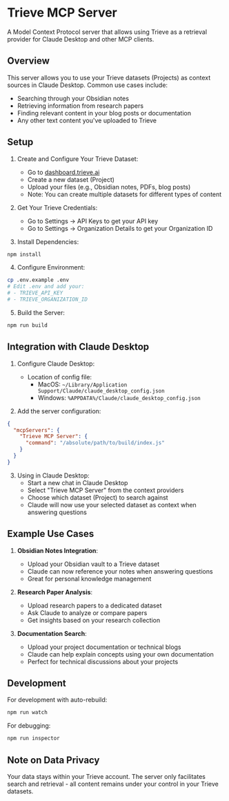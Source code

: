 # Trieve MCP Server

A Model Context Protocol server that allows using Trieve as a retrieval provider for Claude Desktop and other MCP clients.

## Overview

This server allows you to use your Trieve datasets (Projects) as context sources in Claude Desktop. Common use cases include:
- Searching through your Obsidian notes
- Retrieving information from research papers
- Finding relevant content in your blog posts or documentation
- Any other text content you've uploaded to Trieve

## Setup

1. Create and Configure Your Trieve Dataset:
   - Go to [dashboard.trieve.ai](https://dashboard.trieve.ai)
   - Create a new dataset (Project)
   - Upload your files (e.g., Obsidian notes, PDFs, blog posts)
   - Note: You can create multiple datasets for different types of content

2. Get Your Trieve Credentials:
   - Go to Settings -> API Keys to get your API key
   - Go to Settings -> Organization Details to get your Organization ID

3. Install Dependencies:
```bash
npm install
```

4. Configure Environment:
```bash
cp .env.example .env
# Edit .env and add your:
# - TRIEVE_API_KEY
# - TRIEVE_ORGANIZATION_ID
```

5. Build the Server:
```bash
npm run build
```

## Integration with Claude Desktop

1. Configure Claude Desktop:
   - Location of config file:
     - MacOS: `~/Library/Application Support/Claude/claude_desktop_config.json`
     - Windows: `%APPDATA%/Claude/claude_desktop_config.json`

2. Add the server configuration:
```json
{
  "mcpServers": {
    "Trieve MCP Server": {
      "command": "/absolute/path/to/build/index.js"
    }
  }
}
```

3. Using in Claude Desktop:
   - Start a new chat in Claude Desktop
   - Select "Trieve MCP Server" from the context providers
   - Choose which dataset (Project) to search against
   - Claude will now use your selected dataset as context when answering questions

## Example Use Cases

1. **Obsidian Notes Integration**:
   - Upload your Obsidian vault to a Trieve dataset
   - Claude can now reference your notes when answering questions
   - Great for personal knowledge management

2. **Research Paper Analysis**:
   - Upload research papers to a dedicated dataset
   - Ask Claude to analyze or compare papers
   - Get insights based on your research collection

3. **Documentation Search**:
   - Upload your project documentation or technical blogs
   - Claude can help explain concepts using your own documentation
   - Perfect for technical discussions about your projects

## Development

For development with auto-rebuild:
```bash
npm run watch
```

For debugging:
```bash
npm run inspector
```

## Note on Data Privacy

Your data stays within your Trieve account. The server only facilitates search and retrieval - all content remains under your control in your Trieve datasets.
